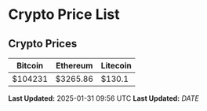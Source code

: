 # Crypto Price List

## Crypto Prices
| Bitcoin | Ethereum | Litecoin |
| ------- | -------- | -------- |
| $104231 | $3265.86 | $130.1 |
**Last Updated:** 2025-01-31 09:56 UTC
**Last Updated:** $DATE$
